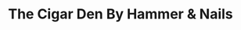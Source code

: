 ---
title: "The Cigar Den By Hammer & Nails"
url: /uniontown/the-cigar-den-by-hammer-and-nails/
shop: tobacco
---